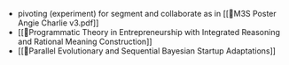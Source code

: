 - pivoting (experiment) for segment and collaborate as in [[📝M3S Poster Angie Charlie v3.pdf]]
- [[📝Programmatic Theory in Entrepreneurship with Integrated Reasoning and Rational Meaning Construction]]
- [[📝Parallel Evolutionary and Sequential Bayesian Startup Adaptations]]